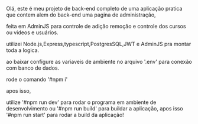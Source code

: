 Olá, este é meu projeto de back-end completo de uma aplicação pratica que contem alem do back-end uma pagina de administração,

feita em AdminJS para controle de adição remoção e controle dos cursos ou videos e usuários.

utilizei Node.js,Express,typescript,PostgresSQL,JWT e AdminJS pra montar toda a logica.

ao baixar configure as variaveis de ambiente no arquivo '.env' para conexão com banco de dados.

rode o comando '#npm i'

apos isso,

utilize '#npm run dev' para rodar o programa em ambiente de desenvolvimento ou '#npm run build' para buildar a aplicação, apos isso '#npm run start' para rodar a build da aplicação!

